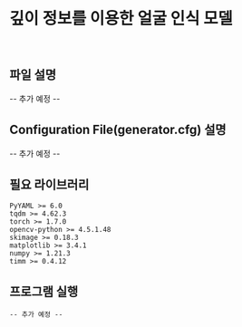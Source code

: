 # 깊이 정보를 이용한 얼굴 인식 모델
<br/>


## 파일 설명
-- 추가 예정 --
<br/>

## Configuration File(generator.cfg) 설명
-- 추가 예정 --
<br/>
  
## 필요 라이브러리
```
PyYAML >= 6.0
tqdm >= 4.62.3
torch >= 1.7.0
opencv-python >= 4.5.1.48
skimage >= 0.18.3
matplotlib >= 3.4.1
numpy >= 1.21.3
timm >= 0.4.12
```


## 프로그램 실행
```
-- 추가 예정 --
```
